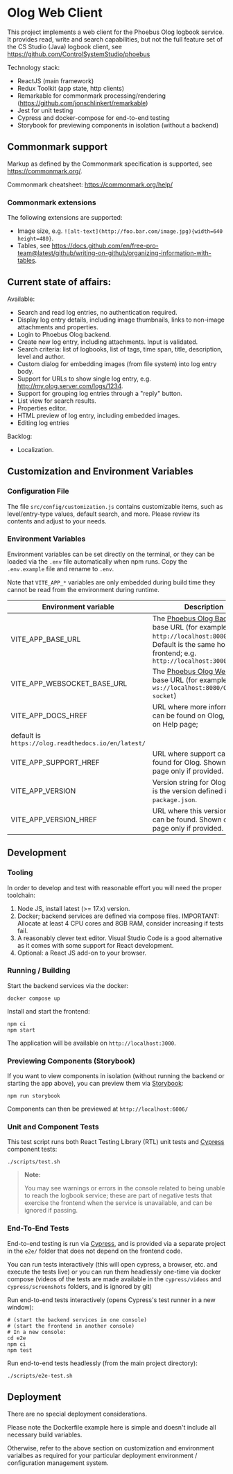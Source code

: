 # Olog Web Client

This project implements a web client for the Phoebus Olog logbook service. It provides read, write and search capabilities, but not the full feature set of the CS Studio (Java) logbook client, see https://github.com/ControlSystemStudio/phoebus

Technology stack:

- ReactJS (main framework)
- Redux Toolkit (app state, http clients)
- Remarkable for commonmark processing/rendering (https://github.com/jonschlinkert/remarkable)
- Jest for unit testing
- Cypress and docker-compose for end-to-end testing
- Storybook for previewing components in isolation (without a backend)

## Commonmark support

Markup as defined by the Commonmark specification is supported, see https://commonmark.org/.

Commonmark cheatsheet: https://commonmark.org/help/

### Commonmark extensions

The following extensions are supported:

- Image size, e.g. `![alt-text](http://foo.bar.com/image.jpg){width=640 height=480}`.
- Tables, see https://docs.github.com/en/free-pro-team@latest/github/writing-on-github/organizing-information-with-tables.

## Current state of affairs:

Available:

- Search and read log entries, no authentication required.
- Display log entry details, including image thumbnails, links to non-image attachments and properties.
- Login to Phoebus Olog backend.
- Create new log entry, including attachments. Input is validated.
- Search criteria: list of logbooks, list of tags, time span, title, description, level and author.
- Custom dialog for embedding images (from file system) into log entry body.
- Support for URLs to show single log entry, e.g. http://my.olog.server.com/logs/1234.
- Support for grouping log entries through a "reply" button.
- List view for search results.
- Properties editor.
- HTML preview of log entry, including embedded images.
- Editing log entries

Backlog:

- Localization.

## Customization and Environment Variables

### Configuration File

The file `src/config/customization.js` contains customizable items, such as level/entry-type values, default search, and more. Please review its contents and adjust to your needs.

### Environment Variables

Environment variables can be set directly on the terminal, or they can be loaded via the `.env` file automatically when npm runs. Copy the `.env.example` file and rename to `.env`.

Note that `VITE_APP_*` variables are only embedded during build time they cannot be read from the environment during runtime.

| Environment variable                                | Description                                                                                                                                                                                   |
| --------------------------------------------------- | --------------------------------------------------------------------------------------------------------------------------------------------------------------------------------------------- |
| VITE_APP_BASE_URL                                   | The [Phoebus Olog Backend](https://github.com/Olog/phoebus-olog) base URL (for example: `http://localhost:8080/Olog`). Default is the same host as the frontend; e.g. `http://localhost:3000` |
| VITE_APP_WEBSOCKET_BASE_URL                         | The [Phoebus Olog Websocket](https://github.com/Olog/phoebus-olog) base URL (for example: `ws://localhost:8080/Olog/web-socket`)                                                              |
| VITE_APP_DOCS_HREF                                  | URL where more information can be found on Olog, shown on Help page;                                                                                                                          |
| default is `https://olog.readthedocs.io/en/latest/` |
| VITE_APP_SUPPORT_HREF                               | URL where support can be found for Olog. Shown on Help page only if provided.                                                                                                                 |
| VITE_APP_VERSION                                    | Version string for Olog; default is the version defined in `package.json`.                                                                                                                    |
| VITE_APP_VERSION_HREF                               | URL where this version of Olog can be found. Shown on Help page only if provided.                                                                                                             |

## Development

### Tooling

In order to develop and test with reasonable effort you will need the proper toolchain:

1. Node JS, install latest (>= 17.x) version.
1. Docker; backend services are defined via compose files. IMPORTANT: Allocate at least 4 CPU cores and 8GB RAM, consider increasing if tests fail.
1. A reasonably clever text editor. Visual Studio Code is a good alternative as it comes with some support for React development.
1. Optional: a React JS add-on to your browser.

### Running / Building

Start the backend services via the docker:

```
docker compose up
```

Install and start the frontend:

```
npm ci
npm start
```

The application will be available on `http://localhost:3000`.

### Previewing Components (Storybook)

If you want to view components in isolation (without running the backend or starting the app above),
you can preview them via [Storybook](https://storybook.js.org/):

```
npm run storybook
```

Components can then be previewed at `http://localhost:6006/`

### Unit and Component Tests

This test script runs both React Testing Library (RTL) unit tests and [Cypress](https://www.cypress.io/) component tests:

```
./scripts/test.sh
```

> **Note:**
>
> You may see warnings or errors in the console related to being unable
> to reach the logbook service; these are part of negative tests that exercise
> the frontend when the service is unavailable, and can be ignored if passing.

### End-To-End Tests

End-to-end testing is run via [Cypress](https://www.cypress.io/), and is provided via a separate project in the `e2e/` folder that does not depend on the frontend code.

You can run tests interactively (this will open cypress, a browser, etc. and execute the tests live) or you can run them headlessly one-time via docker compose (videos of the tests are made available in the `cypress/videos` and `cypress/screenshots` folders, and is ignored by git)

Run end-to-end tests interactively (opens Cypress's test runner in a new window):

```
# (start the backend services in one console)
# (start the frontend in another console)
# In a new console:
cd e2e
npm ci
npm test
```

Run end-to-end tests headlessly (from the main project directory):

```
./scripts/e2e-test.sh
```

## Deployment

There are no special deployment considerations.

Please note the Dockerfile example here is simple and doesn't include all necessary build variables.

Otherwise, refer to the above section on customization and environment varialbes as required for your particular deployment environment / configuration management system.
